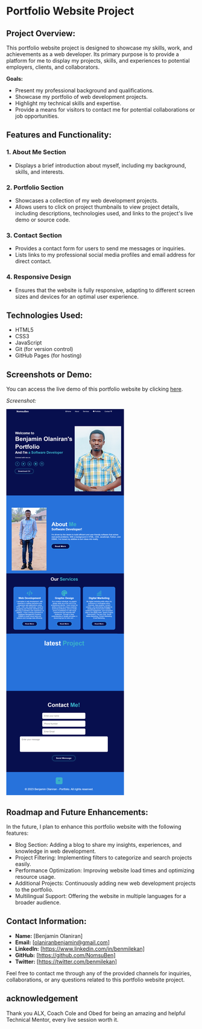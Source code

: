 # Portfolio Website Project

## Project Overview:

This portfolio website project is designed to showcase my skills, work, and achievements as a web developer. Its primary purpose is to provide a platform for me to display my projects, skills, and experiences to potential employers, clients, and collaborators. 

**Goals:**
- Present my professional background and qualifications.
- Showcase my portfolio of web development projects.
- Highlight my technical skills and expertise.
- Provide a means for visitors to contact me for potential collaborations or job opportunities.

## Features and Functionality:

### 1. About Me Section
   - Displays a brief introduction about myself, including my background, skills, and interests.
   
### 2. Portfolio Section
   - Showcases a collection of my web development projects.
   - Allows users to click on project thumbnails to view project details, including descriptions, technologies used, and links to the project's live demo or source code.

### 3. Contact Section
   - Provides a contact form for users to send me messages or inquiries.
   - Lists links to my professional social media profiles and email address for direct contact.

### 4. Responsive Design
   - Ensures that the website is fully responsive, adapting to different screen sizes and devices for an optimal user experience.

## Technologies Used:

- HTML5
- CSS3
- JavaScript
- Git (for version control)
- GitHub Pages (for hosting)

## Screenshots or Demo:

You can access the live demo of this portfolio website by clicking [here](#). 

*Screenshot:*

![Portfolio Website Screenshot](screenshot.png)

## Roadmap and Future Enhancements:

In the future, I plan to enhance this portfolio website with the following features:

- Blog Section: Adding a blog to share my insights, experiences, and knowledge in web development.
- Project Filtering: Implementing filters to categorize and search projects easily.
- Performance Optimization: Improving website load times and optimizing resource usage.
- Additional Projects: Continuously adding new web development projects to the portfolio.
- Multilingual Support: Offering the website in multiple languages for a broader audience.

## Contact Information:

- **Name:** [Benjamin Olaniran]
- **Email:** [olaniranbenjamin@gmail.com]
- **LinkedIn:** [https://www.linkedin.com/in/benmilekan]
- **GitHub:** [https://github.com/NomsuBen]
- **Twitter:** [https://twitter.com/benmilekan]

Feel free to contact me through any of the provided channels for inquiries, collaborations, or any questions related to this portfolio website project.

## acknowledgement

Thank you ALX, Coach Cole and Obed for being an amazing and helpful Technical Mentor, every live session worth it.
